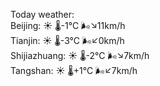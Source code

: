 Today weather:  
Beijing: ☀️ 🌡️-1°C 🌬️↘11km/h  
Tianjin: ☀️ 🌡️-3°C 🌬️↙0km/h  
Shijiazhuang: ☀️ 🌡️-2°C 🌬️↘7km/h  
Tangshan: ☀️ 🌡️+1°C 🌬️↙7km/h  
